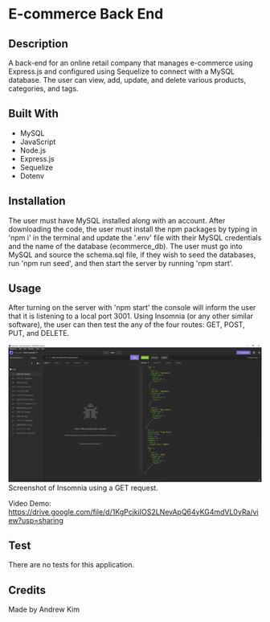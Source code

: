 # E-commerce Back End

## Description
A back-end for an online retail company that manages e-commerce using Express.js and configured using Sequelize to connect with a MySQL database. The user can view, add, update, and delete various products, categories, and tags.

## Built With
* MySQL
* JavaScript
* Node.js
* Express.js
* Sequelize
* Dotenv

## Installation
The user must have MySQL installed along with an account. After downloading the code, the user must install the npm packages by typing in 'npm i' in the terminal and update the '.env' file with their MySQL credentials and the name of the database (ecommerce_db). The user must go into MySQL and source the schema.sql file, if they wish to seed the databases, run 'npm run seed', and then start the server by running 'npm start'.

## Usage
After turning on the server with 'npm start' the console will inform the user that it is listening to a local port 3001. Using Insomnia (or any other similar software), the user can then test the any of the four routes: GET, POST, PUT, and DELETE.

![screenshot of insomnia](./assets/images/insomnia-ss.png?raw=true "Insomnia GET request example")
Screenshot of Insomnia using a GET request.

Video Demo: https://drive.google.com/file/d/1KgPcjkiIOS2LNevApQ64yKG4mdVL0yRa/view?usp=sharing

## Test
There are no tests for this application.

## Credits
Made by Andrew Kim